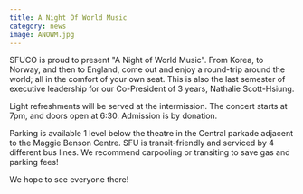 ```yaml
---
title: A Night Of World Music
category: news
image: ANOWM.jpg
---
```


SFUCO is proud to present "A Night of World Music". From Korea, to Norway, and then to England, come out and enjoy a round-trip around the world; all in the comfort of your own seat. This is also the last semester of executive leadership for our Co-President of 3 years, Nathalie Scott-Hsiung.

Light refreshments will be served at the intermission. The concert starts at 7pm, and doors open at 6:30. Admission is by donation.

Parking is available 1 level below the theatre in the Central parkade adjacent to the Maggie Benson Centre. SFU is transit-friendly and serviced by 4 different bus lines. We recommend carpooling or transiting to save gas and parking fees!

We hope to see everyone there!
